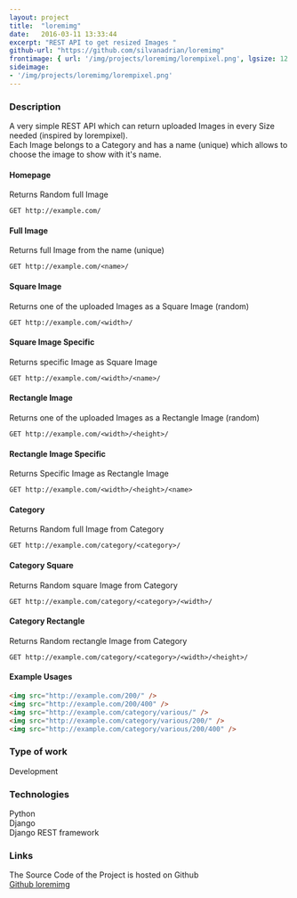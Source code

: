 ```yaml
---
layout: project
title:  "loremimg"
date:   2016-03-11 13:33:44
excerpt: "REST API to get resized Images "
github-url: "https://github.com/silvanadrian/loremimg"
frontimage: { url: '/img/projects/loremimg/lorempixel.png', lgsize: 12 , mdsize: 12, smsize: 12, xssize: }
sideimage:
- '/img/projects/loremimg/lorempixel.png'
---
```


### Description ###


A very simple REST API which can return uploaded Images in every Size needed (inspired by lorempixel).  
Each Image belongs to a Category and has a name (unique) which allows to choose the image to show with it's name.

#### Homepage

Returns Random full Image

```nginx
GET http://example.com/
```

####  Full Image

Returns full Image from the name (unique)

```nginx
GET http://example.com/<name>/
```

#### Square Image

Returns one of the uploaded Images as a Square Image (random)

```nginx
GET http://example.com/<width>/
```

#### Square Image Specific

Returns specific Image as Square Image

```nginx
GET http://example.com/<width>/<name>/
```

#### Rectangle Image

Returns one of the uploaded Images as a Rectangle Image (random)

```nginx
GET http://example.com/<width>/<height>/
```

#### Rectangle Image Specific

Returns Specific Image as Rectangle Image

```nginx
GET http://example.com/<width>/<height>/<name>
```

#### Category

Returns Random full Image from Category

```nginx
GET http://example.com/category/<category>/
```

#### Category Square

Returns Random square Image from Category

```nginx
GET http://example.com/category/<category>/<width>/
```


#### Category Rectangle

Returns Random rectangle Image from Category

```nginx
GET http://example.com/category/<category>/<width>/<height>/
```

#### Example Usages

```html
<img src="http://example.com/200/" />
<img src="http://example.com/200/400" />
<img src="http://example.com/category/various/" />
<img src="http://example.com/category/various/200/" />
<img src="http://example.com/category/various/200/400" />
```

### Type of work

Development

### Technologies

Python  
Django  
Django REST framework

### Links

The Source Code of the Project is hosted on Github  
[Github loremimg](https://github.com/silvanadrian/loremimg)
